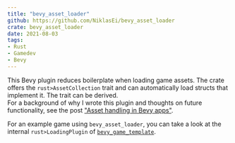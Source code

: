 ```yaml
---
title: "bevy_asset_loader"
github: https://github.com/NiklasEi/bevy_asset_loader
crate: bevy_asset_loader
date: 2021-08-03
tags:
- Rust
- Gamedev
- Bevy
---
```


This Bevy plugin reduces boilerplate when loading game assets. The crate offers the `rust>AssetCollection` trait and can automatically load structs that implement it. The trait can be derived.  
For a background of why I wrote this plugin and thoughts on future functionality, see the post ["Asset handling in Bevy apps"][asset_handling_in_bevy_apps].

For an example game using `bevy_asset_loader`, you can take a look at the internal `rust>LoadingPlugin` of [`bevy_game_template`][bevy_game_template].



[bevy_game_template]: https://github.com/NiklasEi/bevy_game_template/blob/0ff7b1fc2384c16934ce54bac0473bd40d24ba91/game_plugin/src/loading.rs
[asset_handling_in_bevy_apps]: /blog/2021/asset-handling-in-bevy-apps/

